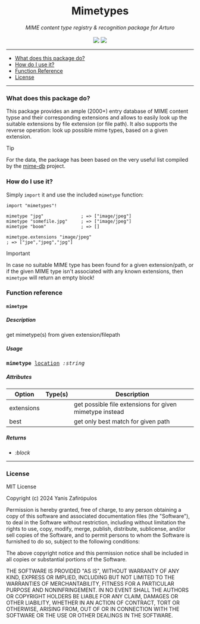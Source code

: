 <h1 align="center">
    Mimetypes
</h1>

<p align="center">
     <i>MIME content type registry & recognition package for Arturo</i> 
     <br><br>
     <img src="https://img.shields.io/github/license/arturo-lang/grafito?style=for-the-badge">
    <img src="https://img.shields.io/badge/language-Arturo-orange.svg?style=for-the-badge">
</p>

--- 
 
<!--ts-->

* [What does this package do?](#what-does-this-package-do)
* [How do I use it?](#how-do-i-use-it)
* [Function Reference](#function-reference)
* [License](#license)   

<!--te-->
 
---

### What does this package do?

This package provides an ample (2000+) entry database of MIME content typse and their corresponding extensions and allows to easily look up the suitable extensions by file extension (or file path). It also supports the reverse operation: look up possible mime types, based on a given extension.

> [!TIP]
> For the data, the package has been based on the very useful list compiled by the [mime-db](https://github.com/jshttp/mime-db) project.

### How do I use it?

Simply `import` it and use the included `mimetype` function:

```arturo
import "mimetypes"!

mimetype "jpg"              ; => ["image/jpeg"]
mimetype "somefile.jpg"     ; => ["image/jpeg"]
mimetype "boom"             ; => []

mimetype.extensions "image/jpeg"
; => ["jpe","jpeg","jpg"]
```

> [!IMPORTANT]
> In case no suitable MIME type has been found for a given extension/path, or if the given MIME type isn't associated with any known extensions, then `mimetype` will return an empty block!

### Function reference

#### `mimetype`

##### Description

get mimetype(s) from given extension/filepath

##### Usage

<pre>
<b>mimetype</b> <ins>location</ins> <i>:string</i>
</pre>

##### Attributes

| Option | Type(s) | Description |
|----|----|----|
| extensions |  | get possible file extensions for given mimetype instead | 
| best |  | get only best match for given path |

##### Returns

- *:block*

<hr/>

### License

MIT License

Copyright (c) 2024 Yanis Zafirópulos

Permission is hereby granted, free of charge, to any person obtaining a copy
of this software and associated documentation files (the "Software"), to deal
in the Software without restriction, including without limitation the rights
to use, copy, modify, merge, publish, distribute, sublicense, and/or sell
copies of the Software, and to permit persons to whom the Software is
furnished to do so, subject to the following conditions:

The above copyright notice and this permission notice shall be included in all
copies or substantial portions of the Software.

THE SOFTWARE IS PROVIDED "AS IS", WITHOUT WARRANTY OF ANY KIND, EXPRESS OR
IMPLIED, INCLUDING BUT NOT LIMITED TO THE WARRANTIES OF MERCHANTABILITY,
FITNESS FOR A PARTICULAR PURPOSE AND NONINFRINGEMENT. IN NO EVENT SHALL THE
AUTHORS OR COPYRIGHT HOLDERS BE LIABLE FOR ANY CLAIM, DAMAGES OR OTHER
LIABILITY, WHETHER IN AN ACTION OF CONTRACT, TORT OR OTHERWISE, ARISING FROM,
OUT OF OR IN CONNECTION WITH THE SOFTWARE OR THE USE OR OTHER DEALINGS IN THE
SOFTWARE.
